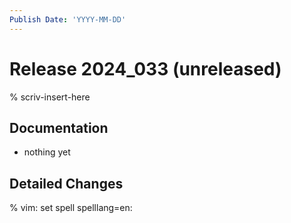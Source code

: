 ```yaml
---
Publish Date: 'YYYY-MM-DD'
---
```


# Release 2024_033 (unreleased)

% scriv-insert-here

## Documentation

- nothing yet

## Detailed Changes

% vim: set spell spelllang=en:
